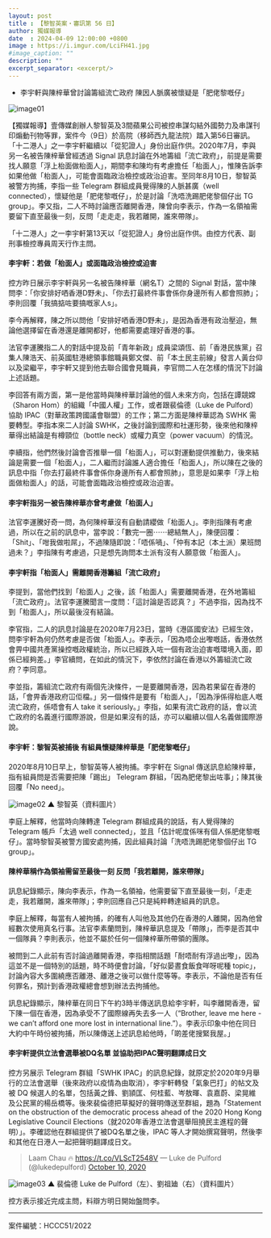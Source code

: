 ```yaml
---
layout: post
title : 【黎智英案・審訊第 56 日】
author: 獨媒報導
date  : 2024-04-09 12:00:00 +0800
image : https://i.imgur.com/LciFH41.jpg
#image_caption: ""
description: ""
excerpt_separator: <excerpt/>
---
```


- 李宇軒與陳梓華曾討論籌組流亡政府 陳因人脈廣被懷疑是「肥佬黎嘅仔」

<excerpt/>

![image01](https://i.imgur.com/86XFLp2.png)

【獨媒報導】壹傳媒創辦人黎智英及3間蘋果公司被控串謀勾結外國勢力及串謀刊印煽動刊物等罪，案件今（9日）於高院（移師西九龍法院）踏入第56日審訊。「十二港人」之一李宇軒繼續以「從犯證人」身份出庭作供。2020年7月，李與另一名被告陳梓華曾經透過 Signal 訊息討論在外地籌組「流亡政府」，前提是需要找人願意「浮上枱面做枱面人」，期間李和陳均有考慮擔任「枱面人」，惟陳告訴李如果他做「枱面人」，可能會面臨政治檢控或政治迫害。至同年8月10日，黎智英被警方拘捕，李指一些 Telegram 群組成員覺得陳的人脈甚廣（well connected），懷疑他是「肥佬黎嘅仔」，於是討論「洗唔洗踢肥佬黎個仔出 TG group」。李又指，二人不時討論應否離開香港，陳曾向李表示，作為一名領袖需要留下直至最後一刻，反問「走走走，我若離開，誰來帶隊」。

「十二港人」之一李宇軒第13天以「從犯證人」身份出庭作供。由控方代表、副刑事檢控專員周天行作主問。

#### 李宇軒：若做「枱面人」或面臨政治檢控或迫害

控方昨日展示李宇軒與另一名被告陳梓華（網名T）之間的 Signal 對話，當中陳問李：「你安排好哂香港D野未」、「你去打最終件事會係你身邊所有人都會照肺」；李則回覆「我搞掂咗要搞嘅家人s」。

李今再解釋，陳之所以問他「安排好哂香港D野未」，是因為香港有政治壓迫，無論他選擇留在香港還是離開都好，他都需要處理好香港的事。

法官李運騰指二人的對話中提及前「青年新政」成員梁頌恆、前「香港民族黨」召集人陳浩天、前英國駐港總領事館職員鄭文傑、前「本土民主前線」發言人黃台仰以及梁繼平，李宇軒又提到他去聯合國會見職員，李官問二人在怎樣的情況下討論上述話題。

李回答有兩方面，第一是他當時與陳梓華討論他的個人未來方向，包括在譚競嫦（Sharon Hom）的組織「中國人權」工作，或者跟裴倫德（Luke de Pulford）協助 IPAC（對華政策跨國議會聯盟）的工作；第二方面是陳梓華認為 SWHK 需要轉型。李指本來二人討論 SWHK，之後討論到國際和社運形勢，後來他和陳梓華得出結論是有樽頸位（bottle neck）或權力真空（power vacuum）的情況。

李續指，他們然後討論會否推舉一個「枱面人」，可以對運動提供推動力，後來結論是需要一個「枱面人」，二人繼而討論誰人適合擔任「枱面人」，所以陳在之後的訊息中指「你去打最終件事會係你身邊所有人都會照肺」，意思是如果李「浮上枱面做枱面人」的話，可能會面臨政治檢控或政治迫害。

#### 李宇軒指另一被告陳梓華亦曾考慮做「枱面人」

法官李運騰好奇一問，為何陳梓華沒有自動請纓做「枱面人」。李則指陳有考慮過，所以在之前的訊息中，當李說：「數完一圈⋯⋯總結無人」，陳便回覆：「Shit」、「咁我做啦屌」，不過陳隨即說：「唔係喎」、「仲有本記（本土派）果班問過未？」李指陳有考慮過，只是想先詢問本土派有沒有人願意做「枱面人」。

#### 李宇軒指「枱面人」需離開香港籌組「流亡政府」

李提到，當他們找到「枱面人」之後，該「枱面人」需要離開香港，在外地籌組「流亡政府」。法官李運騰聞言一度問：「這討論是否認真？」不過李指，因為找不到「枱面人」，所以最後沒有結論。

李官指，二人的訊息討論是在2020年7月23日，當時《港區國安法》已經生效，問李宇軒為何仍然考慮是否做「枱面人」。李表示，「因為唔企出嚟嘅話，香港依然會畀中國共產黨操控嘅政權統治，所以已經跌入咗一個有政治迫害嘅環境入面，即係已經夠差。」李官續問，在如此的情況下，李依然討論在香港以外籌組流亡政府？李同意。

李並指，籌組流亡政府有兩個先決條件，一是要離開香港，因為若果留在香港的話，「會畀香港政府冚佢檔。」另一個條件是要有「枱面人」，「因為淨係得枱底人嘅流亡政府，係唔會有人 take it seriously。」李指，如果有流亡政府的話，會以流亡政府的名義進行國際游說，但是如果沒有的話，亦可以繼續以個人名義做國際游說。

#### 李宇軒：黎智英被捕後 有組員懷疑陳梓華是「肥佬黎嘅仔」

2020年8月10日早上，黎智英等人被拘捕。李宇軒在 Signal 傳送訊息給陳梓華，指有組員問是否需要把陳「踢出」 Telegram 群組，「因為肥佬黎出咗事」；陳其後回覆「No need」。

![image02](https://i.imgur.com/QaDopl9.png)
▲ 黎智英（資料圖片）

李庭上解釋，他當時向陳轉達 Telegram 群組成員的說話，有人覺得陳的 Telegram 帳戶「太過 well connected」，並且「估計呢度係咪有個人係肥佬黎嘅仔」。當時黎智英被警方國安處拘捕，因此組員討論「洗唔洗踢肥佬黎個仔出 TG group」。

#### 陳梓華稱作為領袖需留至最後一刻 反問「我若離開，誰來帶隊」

訊息紀錄顯示，陳向李表示，作為一名領袖，他需要留下直至最後一刻，「走走走，我若離開，誰來帶隊」；李則回應自己只是純粹轉達組員的訊息。

李庭上解釋，每當有人被拘捕，的確有人叫他及其他仍在香港的人離開，因為他曾經數次使用真名行事。法官李素蘭問到，陳梓華訊息提及「帶隊」，而李是否其中一個隊員？李則表示，他並不屬於任何一個陳梓華所帶領的團隊。

被問到二人此前有否討論過離開香港，李指相關話題「耐唔耐有浮過出嚟」，因為這並不是一個特別的話題，時不時便會討論，「好似晏晝食飯食咩呀呢種 topic」，討論內容大多圍繞應否離港、離港之後可以做什麼等等。李表示，不論他是否有任何罪名，預計到香港政權總會想到辦法去拘捕他。

訊息紀錄顯示，陳梓華在同日下午約3時半傳送訊息給李宇軒，叫李離開香港，留下陳一個在香港，因為承受不了國際線再失去多一人（“Brother, leave me here - we can’t afford one more lost in international line.”）。李表示印象中他在同日大約中午時份被拘捕，所以陳傳送上述訊息給他時，「啲差佬搜緊我屋。」

#### 李宇軒提供立法會選舉被DQ名單 並協助把IPAC聲明翻譯成日文

控方另展示 Telegram 群組「SWHK IPAC」的訊息紀錄，就原定於2020年9月舉行的立法會選舉（後來政府以疫情為由取消），李宇軒轉發「氣象巴打」的帖文及被 DQ 候選人的名單，包括黃之鋒、劉頴匡、何桂藍、岑敖暉、袁嘉蔚、梁晃維及公民黨的楊岳橋等。後來裴倫德把草擬好的聲明傳送至群組，題為「Statement on the obstruction of the democratic process ahead of the 2020 Hong Kong Legislative Council Elections（就2020年香港立法會選舉阻撓民主進程的聲明）」。李確認他在群組提供了被DQ名單之後，IPAC 等人才開始撰寫聲明，然後李和其他在日港人一起把聲明翻譯成日文。

> Laam Chau 🔥 https://t.co/VLScT2548V — Luke de Pulford (@lukedepulford) [October 10, 2020](https://twitter.com/lukedepulford/status/1315038772791214088)

![image03](https://i.imgur.com/lcHOZP2.png)
▲ 裴倫德 Luke de Pulford（左）、劉祖廸（右）（資料圖片）

控方表示接近完成主問，料辯方明日開始盤問李。

---

案件編號：HCCC51/2022
